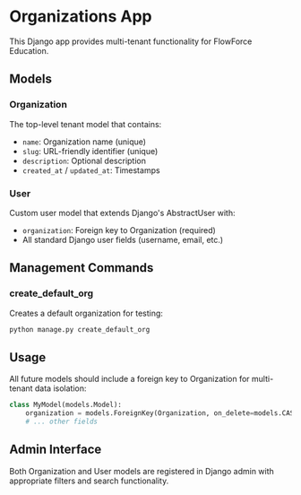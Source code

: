 # Organizations App

This Django app provides multi-tenant functionality for FlowForce Education.

## Models

### Organization
The top-level tenant model that contains:
- `name`: Organization name (unique)
- `slug`: URL-friendly identifier (unique)
- `description`: Optional description
- `created_at` / `updated_at`: Timestamps

### User
Custom user model that extends Django's AbstractUser with:
- `organization`: Foreign key to Organization (required)
- All standard Django user fields (username, email, etc.)

## Management Commands

### create_default_org
Creates a default organization for testing:
```bash
python manage.py create_default_org
```

## Usage

All future models should include a foreign key to Organization for multi-tenant data isolation:

```python
class MyModel(models.Model):
    organization = models.ForeignKey(Organization, on_delete=models.CASCADE)
    # ... other fields
```

## Admin Interface

Both Organization and User models are registered in Django admin with appropriate filters and search functionality.
